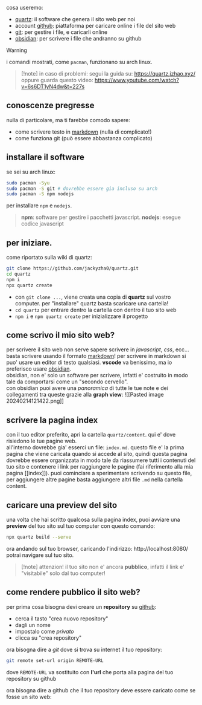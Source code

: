 cosa useremo:
* [quartz](https://quartz.jzhao.xyz/): il software che genera il sito web per noi
* account [github](https://github.com/): piattaforma per caricare online i file del sito web
* [git](https://git-scm.com/): per gestire i file, e caricarli online
* [obsidian](https://obsidian.md/): per scrivere i file che andranno su github

>[!warning]
>i comandi mostrati, come `pacman`, funzionano su arch linux.

> [!note] in caso di problemi:
> segui la guida su: https://quartz.jzhao.xyz/
> oppure guarda questo video: https://www.youtube.com/watch?v=6s6DT1yN4dw&t=227s

## conoscenze pregresse
nulla di particolare, ma ti farebbe comodo sapere:
* come scrivere testo in [markdown](https://www.markdownguide.org/) (nulla di complicato!)
* come funziona git (può essere abbastanza complicato)
## installare il software
se sei su arch linux:
```bash
sudo pacman -Syu
sudo pacman -S git # dovrebbe essere gia incluso su arch
sudo pacman -S npm nodejs
```
per installare `npm` e `nodejs`.  

> **npm**: software per gestire i pacchetti javascript.
> **nodejs**: esegue codice javascript

## per iniziare.
come riportato sulla wiki di quartz:
```bash
git clone https://github.com/jackyzha0/quartz.git
cd quartz
npm i
npx quartz create
```
* con `git clone ...`, viene creata una copia di **quartz** sul vostro computer. per "installare" quartz basta scaricare una cartella!
* `cd quartz` per entrare dentro la cartella con dentro il tuo sito web
* `npm i` e `npm quartz create` per inizializzare il progetto

## come scrivo il mio sito web?
per scrivere il sito web non serve sapere scrivere in *javascript*, *css*, ecc... basta scrivere usando il formato [markdown](https://www.markdownguide.org/)! per scrivere in markdown si puo' usare un editor di testo qualsiasi. **vscode** va benissimo, ma io preferisco usare [obsidian](https://obsidian.md/).  
obsidian, non e' solo un software per scrivere, infatti e' costruito in modo tale da comportarsi come un "secondo cervello".  
con obsidian puoi avere una *panoramica* di tutte le tue note e dei collegamenti tra queste grazie alla **graph view**:
![[Pasted image 20240214121422.png]]

## scrivere la pagina index
con il tuo editor preferito, apri la cartella `quartz/content`. qui e' dove risiedono le tue pagine web.  
all'interno dovrebbe gia' esserci un file: `index.md`. questo file e' la prima pagina che viene caricata quando si accede al sito, quindi questa pagina dovrebbe essere organizzata in modo tale da riassumere tutti i contenuti del tuo sito e contenere i link per raggiungere le pagine (fai riferimento alla mia pagina [[index]]).
puoi cominciare a sperimentare scrivendo su questo file, per aggiungere altre pagine basta aggiungere altri file `.md` nella cartella content. 

## caricare una preview del sito
una volta che hai scritto qualcosa sulla pagina index, puoi avviare una **preview** del tuo sito sul tuo computer con questo comando:
```bash
npx quartz build --serve
```
ora andando sul tuo browser, caricando l'indirizzo: http://localhost:8080/ potrai navigare sul tuo sito.

> [!note] attenzion!
> il tuo sito non e' ancora **pubblico**, infatti il link e' "visitabile" solo dal tuo computer!

## come rendere pubblico il sito web?
per prima cosa bisogna devi creare un **repository** su [github](https://github.com):
* cerca il tasto "crea nuovo repository"
* dagli un nome
* impostalo come *privato*
* clicca su "crea repository"

ora bisogna dire a *git* dove si trova su internet il tuo repository:
```bash
git remote set-url origin REMOTE-URL
```
dove `REMOTE-URL` va sostituito con **l'url** che porta alla pagina del tuo repository su github

ora bisogna dire a github che il tuo repository deve essere caricato come se fosse un sito web: